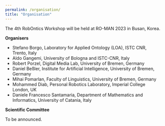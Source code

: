 ```yaml
---
permalink: /organisation/
title: "Organisation"
---
```


The 4th RobOntics Workshop will be held at RO-MAN 2023 in Busan, Korea.

**Organisers**

- Stefano Borgo, Laboratory for Applied Ontology (LOA), ISTC CNR, Trento, Italy
- Aldo Gangemi, University of Bologna and ISTC-CNR, Italy
- Robert Porzel, Digital Media Lab, University of Bremen, Germany
- Daniel Beßler, Institute for Artificial Intelligence, University of Bremen, Germany
- Mihai Pomarlan, Faculty of Linguistics, University of Bremen, Germany
- Mohammed Diab, Personal Robotics Laboratory, Imperial College London, UK
- Daniele Francesco Santamaria, Department of Mathematics and Informatics, University of Catania, Italy

**Scientific Committee**

To be announced.
